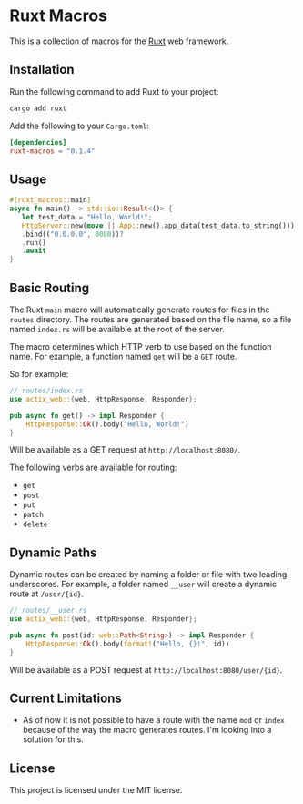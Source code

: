 # Ruxt Macros
This is a collection of macros for the [Ruxt](https://ruxt.rs) web framework.

## Installation
Run the following command to add Ruxt to your project:
```bash
cargo add ruxt
```

Add the following to your `Cargo.toml`:
```toml
[dependencies]
ruxt-macros = "0.1.4"
```

## Usage
```rust
#[ruxt_macros::main]
async fn main() -> std::io::Result<()> {
   let test_data = "Hello, World!";
   HttpServer::new(move || App::new().app_data(test_data.to_string()))
   .bind(("0.0.0.0", 8080))?
   .run()
   .await
}
```

## Basic Routing
The Ruxt `main` macro will automatically generate routes for files in the `routes` directory.
The routes are generated based on the file name, so a file named `index.rs` will be available at the root of the server.

The macro determines which HTTP verb to use based on the function name. For example, a function named `get` will be a `GET` route.

So for example:

```rust
// routes/index.rs
use actix_web::{web, HttpResponse, Responder};

pub async fn get() -> impl Responder {
    HttpResponse::Ok().body("Hello, World!")
}
```

Will be available as a GET request at `http://localhost:8080/`.

The following verbs are available for routing:
- `get`
- `post`
- `put`
- `patch`
- `delete`

## Dynamic Paths
Dynamic routes can be created by naming a folder or file with two leading underscores. For example, a folder named `__user` will create a dynamic route at `/user/{id}`.

```rust
// routes/__user.rs
use actix_web::{web, HttpResponse, Responder};

pub async fn post(id: web::Path<String>) -> impl Responder {
    HttpResponse::Ok().body(format!("Hello, {}!", id))
}
```

Will be available as a POST request at `http://localhost:8080/user/{id}`.

## Current Limitations
- As of now it is not possible to have a route with the name `mod` or `index` because of the way the macro generates routes. I'm looking into a solution for this.

## License
This project is licensed under the MIT license.
